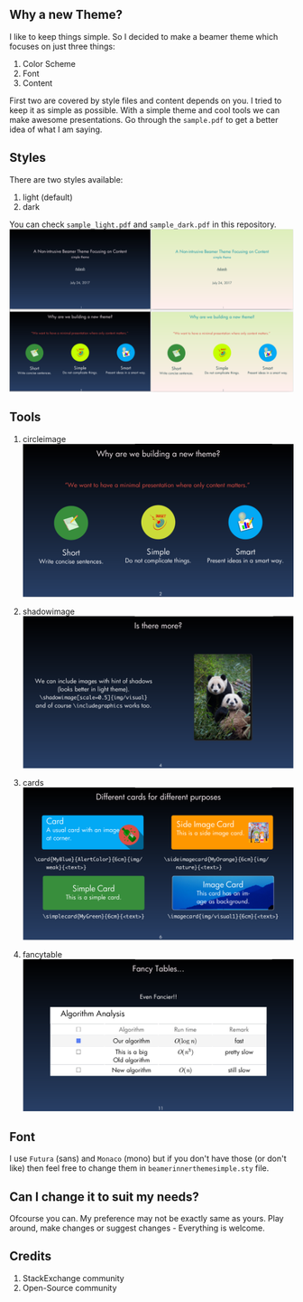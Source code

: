 ##  Why a new Theme? 
I like to keep things simple. So I decided to make a beamer theme which focuses on just three things:
1. Color Scheme
2. Font
3. Content

First two are covered by style files and content depends on you. I tried to keep it as simple as possible. With a simple theme and cool tools we can make awesome presentations. Go through the `sample.pdf` to get a better idea of what I am saying.  
## Styles
There are two styles available:
1. light (default)
2. dark

You can check `sample_light.pdf` and `sample_dark.pdf` in this repository.  
![alt tag](https://raw.githubusercontent.com/Adarsh-Barik/SimpleBeamerTheme/master/img/screenshot2.png)

## Tools
1. circleimage
![alt tag](https://raw.githubusercontent.com/Adarsh-Barik/SimpleBeamerTheme/master/img/circleimage.png)

2. shadowimage
![alt tag](https://raw.githubusercontent.com/Adarsh-Barik/SimpleBeamerTheme/master/img/shadowimage.png)

3. cards
![alt tag](https://raw.githubusercontent.com/Adarsh-Barik/SimpleBeamerTheme/master/img/cards.png)

4. fancytable
![alt tag](https://raw.githubusercontent.com/Adarsh-Barik/SimpleBeamerTheme/master/img/fancytables.png)
## Font
I use `Futura` (sans) and `Monaco` (mono) but if you don't have those (or don't like) then feel free to change them in `beamerinnerthemesimple.sty` file. 

## Can I change it to suit my needs?
Ofcourse you can. My preference may not be exactly same as yours. Play around, make changes or suggest changes - Everything is welcome.

## Credits <a name="credits" />
1. StackExchange community
2. Open-Source community

